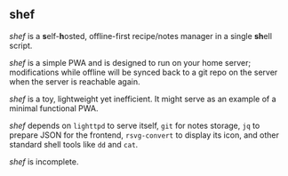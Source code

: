 ## shef

*shef* is a **s**elf-**h**osted, offline-first recipe/notes manager in a single **sh**ell script.

*shef* is a simple PWA and is designed to run on your home server; modifications while offline will be synced back to a git repo on the server when the server is reachable again.

*shef* is a toy, lightweight yet inefficient. It might serve as an example of a minimal functional PWA.

*shef* depends on `lighttpd` to serve itself, `git` for notes storage, `jq` to prepare JSON for the frontend, `rsvg-convert` to display its icon, and other standard shell tools like `dd` and `cat`.

*shef* is incomplete.